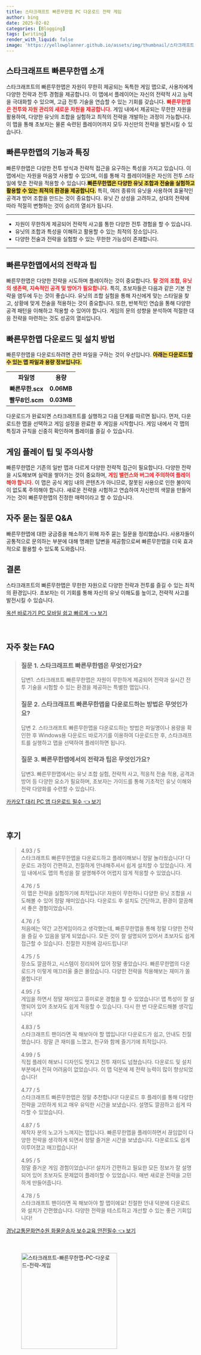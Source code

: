 ```yaml
---
title: 스타크래프트 빠른무한맵 PC 다운로드 전략 게임
author: bing
date: 2025-02-02
categories: [Blogging]
tags: [writing]
render_with_liquid: false
image: 'https://yellowplanner.github.io/assets/img/thumbnail/스타크래프트-빠른무한맵-PC-다운로드-전략-게임.webp'
---
```



<h2 id='빠른무한맵 소개'>스타크래프트 빠른무한맵 소개</h2>

<p>스타크래프트의 빠른무한맵은 자원이 무한히 제공되는 독특한 게임 맵으로, 사용자에게 다양한 전략과 전투 경험을 제공합니다. 이 맵에서 플레이어는 자신의 전략적 사고 능력을 극대화할 수 있으며, 고급 전투 기술을 연습할 수 있는 기회를 갖습니다. <b><span style="color: #ee2323;">빠른무한맵은 전투와 자원 관리의 새로운 차원을 제공합니다.</span></b>  게임 내에서 제공되는 무한한 자원을 활용하여, 다양한 유닛의 조합을 실험하고 최적의 전략을 개발하는 과정이 가능합니다. 이 맵을 통해 초보자는 물론 숙련된 플레이어까지 모두 자신만의 전략을 발전시킬 수 있습니다.</p>

<h2 id='빠른무한맵의 기능'>빠른무한맵의 기능과 특징</h2>

<p>빠른무한맵은 다양한 전투 방식과 전략적 접근을 요구하는 특성을 가지고 있습니다. 이 맵에서는 자원을 마음껏 사용할 수 있으며, 이를 통해 각 플레이어들은 자신의 전투 스타일에 맞춘 전략을 적용할 수 있습니다.<b><span style="background-color: #ffe066;">빠른무한맵은 다양한 유닛 조합과 전술을 실험하고 활용할 수 있는 최적의 환경을 제공합니다.</span></b> 특히, 여러 종류의 유닛을 사용하여 효율적인 공격과 방어 조합을 만드는 것이 중요합니다. 유닛 간 상성을 고려하고, 상대의 전략에 따라 적절히 변형하는 것이 승리의 열쇠가 됩니다.</p>

<hr />

<ul>
    <li>자원이 무한하게 제공되어 전략적 사고를 통한 다양한 전투 경험을 할 수 있습니다.</li>
    <li>유닛의 조합과 특성을 이해하고 활용할 수 있는 최적의 장소입니다.</li>
    <li>다양한 전술과 전략을 실험할 수 있는 무한한 가능성이 존재합니다.</li>
</ul>

<hr />

<h2 id='전략과 팁'>빠른무한맵에서의 전략과 팁</h2>

<p>빠른무한맵은 다양한 전략을 시도하며 플레이하는 것이 중요합니다. <b><span style="color: #ee2323;">탈 것의 조합, 유닛의 생존력, 지속적인 공격 및 방어가 필요합니다.</span></b> 특히, 초보자들은 다음과 같은 기본 전략을 염두에 두는 것이 좋습니다. 유닛의 조합 실험을 통해 자신에게 맞는 스타일을 찾고, 상황에 맞게 전술을 적용하는 것이 중요합니다. 또한, 반복적인 연습을 통해 다양한 공격 패턴을 이해하고 적용할 수 있어야 합니다. 게임의 문의 성향을 분석하여 적절한 대응 전략을 마련하는 것도 성공의 열쇠입니다.</p>

<h2 id='다운로드 및 설치'>빠른무한맵 다운로드 및 설치 방법</h2>

<p>빠른무한맵을 다운로드하려면 관련 파일을 구하는 것이 우선입니다. <b><span style="background-color: #ffe066;">아래는 다운로드할 수 있는 맵 파일과 용량 정보입니다.</span></b></p>

<table>
    <tr>
        <td style="text-align: center; height: 17px;"><b>파일명</b></td>
        <td style="text-align: center; height: 17px;"><b>용량</b></td>
    </tr>
    <tr>
        <td style="text-align: center; height: 17px;"><b>빠른무한.scx</b></td>
        <td style="text-align: center; height: 17px;"><b>0.06MB</b></td>
    </tr>
    <tr>
        <td style="text-align: center; height: 17px;"><b>빨무8인.scm</b></td>
        <td style="text-align: center; height: 17px;"><b>0.03MB</b></td>
    </tr>
</table>

<p>다운로드가 완료되면 스타크래프트를 실행하고 다음 단계를 따르면 됩니다. 먼저, 다운로드한 맵을 선택하고 게임 설정을 완료한 후 게임을 시작합니다. 게임 내에서 각 맵의 특징과 규칙을 신중히 확인하며 플레이를 즐길 수 있습니다.</p>

<h2 id='유용한 팁'>게임 플레이 팁 및 주의사항</h2>

<p>빠른무한맵은 기존의 일반 맵과 다르게 다양한 전략적 접근이 필요합니다. 다양한 전략을 시도해보며 실력을 쌓아가는 것이 중요하며, <b><span style="color: #ee2323;">게임 밸런스와 버그에 주의하여 플레이해야 합니다.</span></b> 이 맵은 공식 게임 내의 콘텐츠가 아니므로, 잘못된 사용으로 인한 불이익이 없도록 주의해야 합니다. 새로운 전략을 시험하고 연습하여 자신만의 색깔을 만들어가는 것이 빠른무한맵의 진정한 매력이라고 할 수 있습니다.</p>

<h2 id='자주 묻는 질문'>자주 묻는 질문 Q&A</h2>

<p>빠른무한맵에 대한 궁금증을 해소하기 위해 자주 묻는 질문을 정리했습니다. 사용자들이 공통적으로 문의하는 부분에 대해 명쾌한 답변을 제공함으로써 빠른무한맵을 더욱 효과적으로 활용할 수 있도록 도와줍니다.</p>

<h2 id='결론'>결론</h2>

<p>스타크래프트의 빠른무한맵은 무한한 자원으로 다양한 전략과 전투를 즐길 수 있는 최적의 환경입니다. 초보자는 이 기회를 통해 자신의 유닛 이해도를 높이고, 전략적 사고를 발전시킬 수 있습니다. </p>


<p><a class="click-button" title="옥션 바로가기 PC 모바일 쉽고 빠르게" href="https://yellowplanner.github.io/posts/%EC%98%A5%EC%85%98-%EB%B0%94%EB%A1%9C%EA%B0%80%EA%B8%B0-PC-%EB%AA%A8%EB%B0%94%EC%9D%BC-%EC%89%BD%EA%B3%A0-%EB%B9%A0%EB%A5%B4%EA%B2%8C/" rel="dofollow">옥션 바로가기 PC 모바일 쉽고 빠르게 👈 보기</a></p><br>
<h2 id='자주_찾는_FAQ'>자주 찾는 FAQ</h2>
<div itemscope="" itemtype="https://schema.org/FAQPage"> 
<blockquote> 
<div itemscope="" itemprop="mainEntity" itemtype="https://schema.org/Question"> 
<h3 itemprop="name">질문 1. 스타크래프트 빠른무한맵은 무엇인가요?</h3> 
<div itemscope="" itemprop="acceptedAnswer" itemtype="https://schema.org/Answer"> 
<span itemprop="text"> 
<p>답변1. 스타크래프트 빠른무한맵은 자원이 무한하게 제공되어 전략과 실시간 전투 기술을 시험할 수 있는 환경을 제공하는 특별한 맵입니다.</p> 
</span> 
</div> 
</div> 

<div itemscope="" itemprop="mainEntity" itemtype="https://schema.org/Question"> 
<h3 itemprop="name">질문 2. 스타크래프트 빠른무한맵을 다운로드하는 방법은 무엇인가요?</h3> 
<div itemscope="" itemprop="acceptedAnswer" itemtype="https://schema.org/Answer"> 
<span itemprop="text"> 
<p>답변 2. 스타크래프트 빠른무한맵을 다운로드하는 방법은 파일명이나 용량을 확인한 후 Windows용 다운로드 바로가기를 이용하여 다운로드한 후, 스타크래프트를 실행하고 맵을 선택하여 플레이하면 됩니다.</p> 
</span> 
</div> 
</div> 

<div itemscope="" itemprop="mainEntity" itemtype="https://schema.org/Question"> 
<h3 itemprop="name">질문 3. 빠른무한맵에서의 전략과 팁은 무엇인가요?</h3> 
<div itemscope="" itemprop="acceptedAnswer" itemtype="https://schema.org/Answer"> 
<span itemprop="text"> 
<p>답변3. 빠른무한맵에서는 유닛 조합 실험, 전략적 사고, 적응적 전술 적용, 공격과 방어 등 다양한 요소가 필요하며, 초보자는 가이드를 통해 기초적인 유닛 이해와 전략 다양화를 수련할 수 있습니다.</p> 
</span> 
</div> 
</div> 

</blockquote> 
</div>
<p><a class="click-button" title="카카오T 대리 PC 앱 다운로드 필수" href="https://yellowplanner.github.io/posts/%EC%B9%B4%EC%B9%B4%EC%98%A4T-%EB%8C%80%EB%A6%AC-PC-%EC%95%B1-%EB%8B%A4%EC%9A%B4%EB%A1%9C%EB%93%9C-%ED%95%84%EC%88%98/" rel="dofollow">카카오T 대리 PC 앱 다운로드 필수 👈 보기</a></p><br>
<h2 id='후기'>후기</h2>
<div itemscope itemtype="https://schema.org/Product">
  <blockquote>
  <div itemprop="review" itemscope itemtype="https://schema.org/Review">
      <div itemprop="reviewRating" itemscope itemtype="https://schema.org/Rating"> <span itemprop="ratingValue">4.93</span> / <span itemprop="bestRating">5</span> </div>
      <span itemprop="reviewBody">스타크래프트 빠른무한맵을 다운로드하고 플레이해보니 정말 놀라웠습니다! 다운로드 과정이 간편하고, 친절하게 안내해주셔서 쉽게 설치할 수 있었습니다. 게임 내에서도 맵의 특성을 잘 설명해주어 어렵지 않게 적응할 수 있었습니다.</span>
  </div>
  <br>
  <div itemprop="review" itemscope itemtype="https://schema.org/Review">
      <div itemprop="reviewRating" itemscope itemtype="https://schema.org/Rating"> <span itemprop="ratingValue">4.76</span> / <span itemprop="bestRating">5</span> </div>
      <span itemprop="reviewBody">이 맵은 전략을 실험하기에 최적입니다! 자원이 무한하니 다양한 유닛 조합을 시도해볼 수 있어 정말 재미있습니다. 다운로드 후 설치도 간단하고, 환경이 깔끔해서 좋은 경험이었습니다.</span>
  </div>
  <br>
  <div itemprop="review" itemscope itemtype="https://schema.org/Review">
      <div itemprop="reviewRating" itemscope itemtype="https://schema.org/Rating"> <span itemprop="ratingValue">4.76</span> / <span itemprop="bestRating">5</span> </div>
      <span itemprop="reviewBody">처음에는 약간 고전게임이라고 생각했는데, 빠른무한맵을 통해 정말 다양한 전략을 즐길 수 있음을 알게 되었습니다. 모든 것이 잘 설명되어 있어서 초보자도 쉽게 접근할 수 있습니다. 친절한 지원에 감사드립니다!</span>
  </div>
  <br>
  <div itemprop="review" itemscope itemtype="https://schema.org/Review">
      <div itemprop="reviewRating" itemscope itemtype="https://schema.org/Rating"> <span itemprop="ratingValue">4.75</span> / <span itemprop="bestRating">5</span> </div>
      <span itemprop="reviewBody">장소도 깔끔하고, 시스템이 정리되어 있어 정말 좋았습니다. 빠른무한맵의 다운로드가 이렇게 매끄러울 줄은 몰랐습니다. 다양한 전략을 적용해보는 재미가 쏠쏠합니다!</span>
  </div>
  <br>
  <div itemprop="review" itemscope itemtype="https://schema.org/Review">
      <div itemprop="reviewRating" itemscope itemtype="https://schema.org/Rating"> <span itemprop="ratingValue">4.95</span> / <span itemprop="bestRating">5</span> </div>
      <span itemprop="reviewBody">게임을 하면서 정말 재미있고 흥미로운 경험을 할 수 있었습니다! 맵 특성이 잘 설명되어 있어 초보자도 쉽게 적응할 수 있습니다. 다시 한 번 다운로드해볼 생각입니다!</span>
  </div>
  <br>
  <div itemprop="review" itemscope itemtype="https://schema.org/Review">
      <div itemprop="reviewRating" itemscope itemtype="https://schema.org/Rating"> <span itemprop="ratingValue">4.83</span> / <span itemprop="bestRating">5</span> </div>
      <span itemprop="reviewBody">스타크래프트 팬이라면 꼭 해보아야 할 맵입니다! 다운로드가 쉽고, 안내도 친절했습니다. 정말 큰 재미를 느꼈고, 친구와 함께 즐기기에 최적입니다.</span>
  </div>
  <br>
  <div itemprop="review" itemscope itemtype="https://schema.org/Review">
      <div itemprop="reviewRating" itemscope itemtype="https://schema.org/Rating"> <span itemprop="ratingValue">4.99</span> / <span itemprop="bestRating">5</span> </div>
      <span itemprop="reviewBody">직접 플레이 해보니 디자인도 멋지고 전투 재미도 넘쳤습니다. 다운로드 및 설치 부분에서 전혀 어려움이 없었습니다. 이 맵 덕분에 제 전략 능력이 많이 향상되었습니다!</span>
  </div>
  <br>
  <div itemprop="review" itemscope itemtype="https://schema.org/Review">
      <div itemprop="reviewRating" itemscope itemtype="https://schema.org/Rating"> <span itemprop="ratingValue">4.77</span> / <span itemprop="bestRating">5</span> </div>
      <span itemprop="reviewBody">스타크래프트 빠른무한맵은 정말 추천합니다! 다운로드 후 플레이를 통해 다양한 전략을 고민하게 되고 매우 유익한 시간을 보냈습니다. 설명도 깔끔하고 쉽게 따라할 수 있었습니다.</span>
  </div>
  <br>
  <div itemprop="review" itemscope itemtype="https://schema.org/Review">
      <div itemprop="reviewRating" itemscope itemtype="https://schema.org/Rating"> <span itemprop="ratingValue">4.87</span> / <span itemprop="bestRating">5</span> </div>
      <span itemprop="reviewBody">제작자 분의 노고가 느껴지는 맵입니다. 빠른무한맵을 플레이하면서 끊임없이 다양한 전략을 생각하게 되면서 정말 즐거운 시간을 보냈습니다. 다운로드도 쉽게 이루어졌고 매끄럽습니다!</span>
  </div>
  <br>
  <div itemprop="review" itemscope itemtype="https://schema.org/Review">
      <div itemprop="reviewRating" itemscope itemtype="https://schema.org/Rating"> <span itemprop="ratingValue">4.95</span> / <span itemprop="bestRating">5</span> </div>
      <span itemprop="reviewBody">정말 즐거운 게임 경험이었습니다! 설치가 간편하고 필요한 모든 정보가 잘 설명되어 있어 초보자도 문제없이 플레이할 수 있었습니다. 매번 새로운 전략을 고민하게 만들어줍니다.</span>
  </div>
  <br>
  <div itemprop="review" itemscope itemtype="https://schema.org/Review">
      <div itemprop="reviewRating" itemscope itemtype="https://schema.org/Rating"> <span itemprop="ratingValue">4.78</span> / <span itemprop="bestRating">5</span> </div>
      <span itemprop="reviewBody">스타크래프트 팬이라면 꼭 해보아야 할 맵이에요! 친절한 안내 덕분에 다운로드와 설치가 간편했습니다. 다양한 전략을 테스트하고 개선할 수 있는 좋은 기회입니다!</span>
  </div>
  </blockquote>
</div>
<p><a class="click-button" title="경남교통문화연수원 화물운송자 보수교육 안전필수" href="https://yellowplanner.github.io/posts/%EA%B2%BD%EB%82%A8%EA%B5%90%ED%86%B5%EB%AC%B8%ED%99%94%EC%97%B0%EC%88%98%EC%9B%90-%ED%99%94%EB%AC%BC%EC%9A%B4%EC%86%A1%EC%9E%90-%EB%B3%B4%EC%88%98%EA%B5%90%EC%9C%A1-%EC%95%88%EC%A0%84%ED%95%84%EC%88%98/" rel="dofollow">경남교통문화연수원 화물운송자 보수교육 안전필수 👈 보기</a></p><br>
<figure class="image"><img src="https://yellowplanner.github.io/assets/img/thumbnail/스타크래프트-빠른무한맵-PC-다운로드-전략-게임.webp" alt="스타크래프트-빠른무한맵-PC-다운로드-전략-게임" width="256" height="256"></figure>